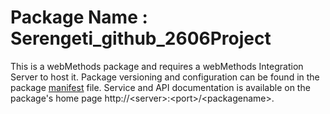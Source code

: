 # Package Name : Serengeti_github_2606Project
This is a webMethods package and requires a webMethods Integration Server to host it. Package versioning and configuration can be found in the package [manifest](./Serengeti_github_2606Project/manifest.v3) file. Service and API documentation is available on the package's home page http://&lt;server&gt;:&lt;port&gt;/&lt;packagename>.